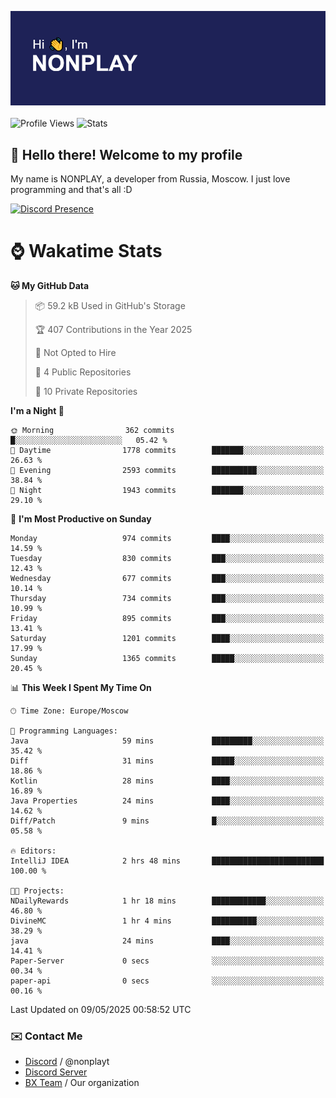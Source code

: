 ![Discord Presence](./header.png)
<br></br>
![Profile Views](https://komarev.com/ghpvc/?username=NONPLAYT&color=blue&style=for-the-badge)
![Stats](https://img.shields.io/badge/0%25-OPTIMIZED-orange?style=for-the-badge)


## :wave: Hello there! Welcome to my profile

My name is NONPLAY, a developer from Russia, Moscow. I just love programming and that's all :D

[![Discord Presence](https://lanyard.cnrad.dev/api/597087584090587177?showDisplayName=true)](https://discord.com/users/597087584090587177) 

# ⌚ Wakatime Stats

<!--START_SECTION:waka-->
**🐱 My GitHub Data** 

> 📦 59.2 kB Used in GitHub's Storage 
 > 
> 🏆 407 Contributions in the Year 2025
 > 
> 🚫 Not Opted to Hire
 > 
> 📜 4 Public Repositories 
 > 
> 🔑 10 Private Repositories 
 > 
**I'm a Night 🦉** 

```text
🌞 Morning                362 commits         █░░░░░░░░░░░░░░░░░░░░░░░░   05.42 % 
🌆 Daytime                1778 commits        ███████░░░░░░░░░░░░░░░░░░   26.63 % 
🌃 Evening                2593 commits        ██████████░░░░░░░░░░░░░░░   38.84 % 
🌙 Night                  1943 commits        ███████░░░░░░░░░░░░░░░░░░   29.10 % 
```
📅 **I'm Most Productive on Sunday** 

```text
Monday                   974 commits         ████░░░░░░░░░░░░░░░░░░░░░   14.59 % 
Tuesday                  830 commits         ███░░░░░░░░░░░░░░░░░░░░░░   12.43 % 
Wednesday                677 commits         ███░░░░░░░░░░░░░░░░░░░░░░   10.14 % 
Thursday                 734 commits         ███░░░░░░░░░░░░░░░░░░░░░░   10.99 % 
Friday                   895 commits         ███░░░░░░░░░░░░░░░░░░░░░░   13.41 % 
Saturday                 1201 commits        ████░░░░░░░░░░░░░░░░░░░░░   17.99 % 
Sunday                   1365 commits        █████░░░░░░░░░░░░░░░░░░░░   20.45 % 
```


📊 **This Week I Spent My Time On** 

```text
🕑︎ Time Zone: Europe/Moscow

💬 Programming Languages: 
Java                     59 mins             █████████░░░░░░░░░░░░░░░░   35.42 % 
Diff                     31 mins             █████░░░░░░░░░░░░░░░░░░░░   18.86 % 
Kotlin                   28 mins             ████░░░░░░░░░░░░░░░░░░░░░   16.89 % 
Java Properties          24 mins             ████░░░░░░░░░░░░░░░░░░░░░   14.62 % 
Diff/Patch               9 mins              █░░░░░░░░░░░░░░░░░░░░░░░░   05.58 % 

🔥 Editors: 
IntelliJ IDEA            2 hrs 48 mins       █████████████████████████   100.00 % 

🐱‍💻 Projects: 
NDailyRewards            1 hr 18 mins        ████████████░░░░░░░░░░░░░   46.80 % 
DivineMC                 1 hr 4 mins         ██████████░░░░░░░░░░░░░░░   38.29 % 
java                     24 mins             ████░░░░░░░░░░░░░░░░░░░░░   14.41 % 
Paper-Server             0 secs              ░░░░░░░░░░░░░░░░░░░░░░░░░   00.34 % 
paper-api                0 secs              ░░░░░░░░░░░░░░░░░░░░░░░░░   00.16 % 
```


 Last Updated on 09/05/2025 00:58:52 UTC
<!--END_SECTION:waka-->

### ✉️ Contact Me

- [Discord](https://discord.com/users/597087584090587177) / @nonplayt
- [Discord Server](https://discord.gg/p7cxhw7E2M)
- [BX Team](https://github.com/BX-Team) / Our organization
